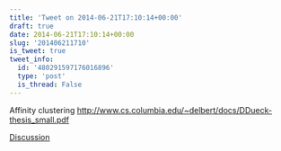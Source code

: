 ```yaml
---
title: 'Tweet on 2014-06-21T17:10:14+00:00'
draft: true
date: 2014-06-21T17:10:14+00:00
slug: '201406211710'
is_tweet: true
tweet_info:
  id: '480291597176016896'
  type: 'post'
  is_thread: False
---
```




Affinity clustering <http://www.cs.columbia.edu/~delbert/docs/DDueck-thesis_small.pdf>

[Discussion](https://x.com/sytelus/status/480291597176016896)
